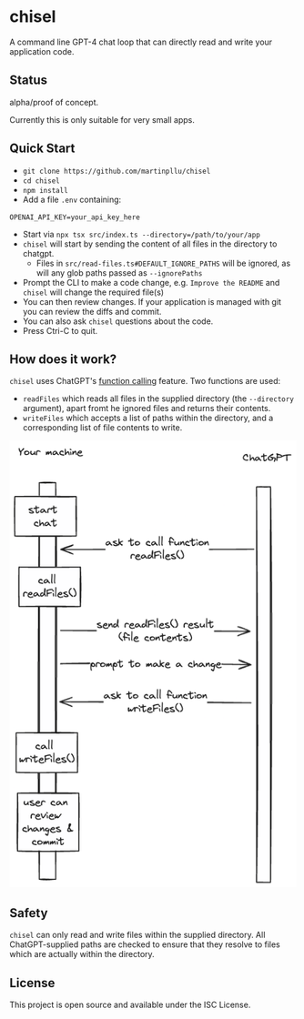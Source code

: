 # chisel

A command line GPT-4 chat loop that can directly read and write your application code.

## Status

alpha/proof of concept.

Currently this is only suitable for very small apps.

## Quick Start

- `git clone https://github.com/martinpllu/chisel`
- `cd chisel`
- `npm install`
- Add a file `.env` containing:

```env
OPENAI_API_KEY=your_api_key_here
```

- Start via `npx tsx src/index.ts --directory=/path/to/your/app`
- `chisel` will start by sending the content of all files in the directory to chatgpt. 
  - Files in `src/read-files.ts#DEFAULT_IGNORE_PATHS` will be ignored, as will any glob paths passed as `--ignorePaths`
- Prompt the CLI to make a code change, e.g. `Improve the README` and `chisel` will change the required file(s)
- You can then review changes. If your application is managed with git you can review the diffs and commit.
- You can also ask `chisel` questions about the code.
- Press Ctri-C to quit.

## How does it work?

`chisel` uses ChatGPT's [function calling](https://platform.openai.com/docs/guides/function-calling) feature. Two functions are used:

- `readFiles` which reads all files in the supplied directory (the `--directory` argument), apart fromt he ignored files and returns their contents. 
- `writeFiles` which accepts a list of paths within the directory, and a corresponding list of file contents to write.

![Sequence diagram](chisel.png)

## Safety

`chisel` can only read and write files within the supplied directory. All ChatGPT-supplied paths are checked to ensure that they resolve to files which are actually within the directory.

## License

This project is open source and available under the ISC License.